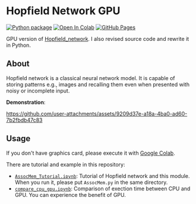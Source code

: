 # Hopfield Network GPU

[![Python package](https://github.com/skrbcr/Hopfield_network_gpu/actions/workflows/python-package.yml/badge.svg)](https://github.com/skrbcr/Hopfield_network_gpu/actions/workflows/python-package.yml)
[![Open In Colab](https://colab.research.google.com/assets/colab-badge.svg)](https://colab.research.google.com/github/skrbcr/Hopfield_network_gpu/blob/main/Hopfield_Tutorial.ipynb)
[![GitHub Pages](https://img.shields.io/badge/docs-GitHub%20Pages-blue?style=flat-square&logo=github)](https://skrbcr.github.io/Hopfield_network_gpu/)

GPU version of [Hopfield_network](https://github.com/skrbcr/Hopfield_network). I also revised source code and rewrite it in Python.


## About

Hopfield network is a classical neural network model.
It is capable of storing patterns e.g., images and recalling them even when presented with noisy or incomplete input.

**Demonstration**:

https://github.com/user-attachments/assets/9209d37e-a18a-4ba0-ad60-7b2fbdb47c83

## Usage

If you don't have graphics card, please execute it with [Google Colab](https://colab.research.google.com/).

There are tutorial and example in this repository:

- [`AssocMem_Tutorial.ipynb`](https://colab.research.google.com/github/skrbcr/Hopfield_network_gpu/blob/main/Hopfield_Tutorial.ipynb): Tutorial of Hopfield network and this module. When you run it, please put `AssocMem.py` in the same directory.
- [`compare_cpu_gpu.ipynb`](https://colab.research.google.com/github/skrbcr/Hopfield_network_gpu/blob/main/compare_cpu_gpu.ipynb): Comparison of exection time between CPU and GPU. You can experience the benefit of GPU.

